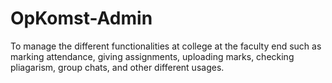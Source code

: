 # OpKomst-Admin
To manage the different functionalities at college at the faculty end such as marking attendance, giving assignments, uploading marks, checking pliagarism, group chats, and other different usages.
